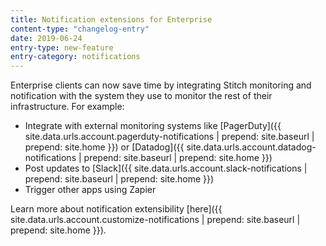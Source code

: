 ```yaml
---
title: Notification extensions for Enterprise
content-type: "changelog-entry"
date: 2019-06-24
entry-type: new-feature
entry-category: notifications
---
```

Enterprise clients can now save time by integrating Stitch monitoring and notification with the system they use to monitor the rest of their infrastructure. For example:

- Integrate with external monitoring systems like [PagerDuty]({{ site.data.urls.account.pagerduty-notifications | prepend: site.baseurl | prepend: site.home }}) or [Datadog]({{ site.data.urls.account.datadog-notifications | prepend: site.baseurl | prepend: site.home }})
- Post updates to [Slack]({{ site.data.urls.account.slack-notifications | prepend: site.baseurl | prepend: site.home }})
- Trigger other apps using Zapier

Learn more about notification extensibility [here]({{ site.data.urls.account.customize-notifications | prepend: site.baseurl | prepend: site.home }}).